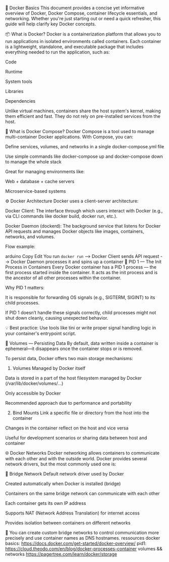 🐳 Docker Basics
This document provides a concise yet informative overview of Docker, Docker Compose, container lifecycle essentials, and networking. Whether you're just starting out or need a quick refresher, this guide will help clarify key Docker concepts.

📦 What is Docker?
Docker is a containerization platform that allows you to run applications in isolated environments called containers.
Each container is a lightweight, standalone, and executable package that includes everything needed to run the application, such as:

Code

Runtime

System tools

Libraries

Dependencies

Unlike virtual machines, containers share the host system's kernel, making them efficient and fast. They do not rely on pre-installed services from the host.

🧩 What is Docker Compose?
Docker Compose is a tool used to manage multi-container Docker applications.
With Compose, you can:

Define services, volumes, and networks in a single docker-compose.yml file

Use simple commands like docker-compose up and docker-compose down to manage the whole stack

Great for managing environments like:

Web + database + cache servers

Microservice-based systems

⚙️ Docker Architecture
Docker uses a client-server architecture:

Docker Client:
The interface through which users interact with Docker (e.g., via CLI commands like docker build, docker run, etc.).

Docker Daemon (dockerd):
The background service that listens for Docker API requests and manages Docker objects like images, containers, networks, and volumes.

Flow example:

arduino
Copy
Edit
You run `docker run` --> Docker Client sends API request --> Docker Daemon processes it and spins up a container
🧠 PID 1 — The Init Process in Containers
Every Docker container has a PID 1 process — the first process started inside the container. It acts as the init process and is the ancestor of all other processes within the container.

Why PID 1 matters:

It is responsible for forwarding OS signals (e.g., SIGTERM, SIGINT) to its child processes.

If PID 1 doesn’t handle these signals correctly, child processes might not shut down cleanly, causing unexpected behavior.

💡 Best practice: Use tools like tini or write proper signal handling logic in your container's entrypoint script.

💾 Volumes — Persisting Data
By default, data written inside a container is ephemeral—it disappears once the container stops or is removed.

To persist data, Docker offers two main storage mechanisms:

1. Volumes
Managed by Docker itself

Data is stored in a part of the host filesystem managed by Docker (/var/lib/docker/volumes/...)

Only accessible by Docker

Recommended approach due to performance and portability

2. Bind Mounts
Link a specific file or directory from the host into the container

Changes in the container reflect on the host and vice versa

Useful for development scenarios or sharing data between host and container

🌐 Docker Networks
Docker networking allows containers to communicate with each other and with the outside world. Docker provides several network drivers, but the most commonly used one is:

🔗 Bridge Network
Default network driver used by Docker

Created automatically when Docker is installed (bridge)

Containers on the same bridge network can communicate with each other

Each container gets its own IP address

Supports NAT (Network Address Translation) for internet access

Provides isolation between containers on different networks

📝 You can create custom bridge networks to control communication more precisely and use container names as DNS hostnames.
ressources
docker basics:
  https://docs.docker.com/get-started/docker-overview/
pid1:
  https://cloud.theodo.com/en/blog/docker-processes-container
volumes && networks
  https://pagertree.com/learn/docker/storage

